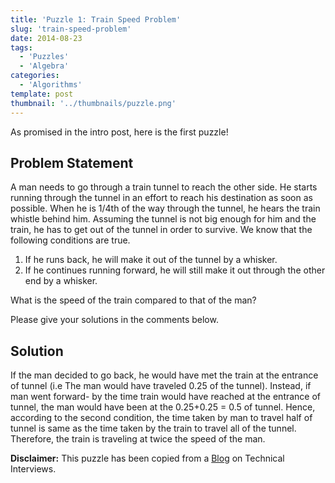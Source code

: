 ```yaml
---
title: 'Puzzle 1: Train Speed Problem'
slug: 'train-speed-problem'
date: 2014-08-23
tags:
  - 'Puzzles'
  - 'Algebra'
categories:
  - 'Algorithms'
template: post
thumbnail: '../thumbnails/puzzle.png'
---
```


As promised in the intro post, here is the first puzzle!

## Problem Statement

A man needs to go through a train tunnel to reach the other side. He
starts running through the tunnel in an effort to reach his destination
as soon as possible. When he is 1/4th of the way through the tunnel, he
hears the train whistle behind him. Assuming the tunnel is not big
enough for him and the train, he has to get out of the tunnel in order
to survive. We know that the following conditions are true.

1. If he runs back, he will make it out of the tunnel by a whisker.
2. If he continues running forward, he will still make it out through
   the other end by a whisker.

What is the speed of the train compared to that of the man?

Please give your solutions in the comments below.

## Solution

If the man decided to go back, he would have met the train at the
entrance of tunnel (i.e The man would have traveled 0.25 of the tunnel).
Instead, if man went forward- by the time train would have reached at
the entrance of tunnel, the man would have been at the 0.25+0.25 = 0.5
of tunnel. Hence, according to the second condition, the time taken by
man to travel half of tunnel is same as the time taken by the train to
travel all of the tunnel. Therefore, the train is traveling at twice the
speed of the man.

**Disclaimer:** This puzzle has been copied from a
[Blog](https://www.mytechinterviews.com/) on Technical Interviews.
